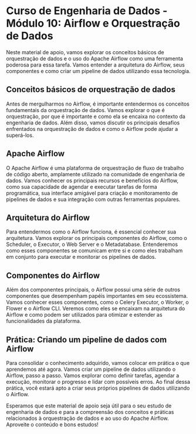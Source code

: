# Curso de Engenharia de Dados - Módulo 10: Airflow e Orquestração de Dados

Neste material de apoio, vamos explorar os conceitos básicos de orquestração de dados e o uso do Apache Airflow como uma ferramenta poderosa para essa tarefa. Vamos entender a arquitetura do Airflow, seus componentes e como criar um pipeline de dados utilizando essa tecnologia.

## Conceitos básicos de orquestração de dados

Antes de mergulharmos no Airflow, é importante entendermos os conceitos fundamentais da orquestração de dados. Vamos explorar o que é orquestração, por que é importante e como ela se encaixa no contexto da engenharia de dados. Além disso, vamos discutir os principais desafios enfrentados na orquestração de dados e como o Airflow pode ajudar a superá-los.

## Apache Airflow

O Apache Airflow é uma plataforma de orquestração de fluxo de trabalho de código aberto, amplamente utilizado na comunidade de engenharia de dados. Vamos conhecer os principais recursos e benefícios do Airflow, como sua capacidade de agendar e executar tarefas de forma programática, sua interface amigável para criação e monitoramento de pipelines de dados e sua integração com outras ferramentas populares.

## Arquitetura do Airflow

Para entendermos como o Airflow funciona, é essencial conhecer sua arquitetura. Vamos explorar os principais componentes do Airflow, como o Scheduler, o Executor, o Web Server e o Metadatabase. Entenderemos como esses componentes se comunicam entre si e como eles trabalham em conjunto para executar e monitorar os pipelines de dados.

## Componentes do Airflow

Além dos componentes principais, o Airflow possui uma série de outros componentes que desempenham papéis importantes em seu ecossistema. Vamos conhecer esses componentes, como o Celery Executor, o Worker, o Flower e o Airflow CLI. Veremos como eles se encaixam na arquitetura do Airflow e como podem ser utilizados para otimizar e estender as funcionalidades da plataforma.

## Prática: Criando um pipeline de dados com Airflow

Para consolidar o conhecimento adquirido, vamos colocar em prática o que aprendemos até agora. Vamos criar um pipeline de dados utilizando o Airflow, passo a passo. Vamos explorar como definir tarefas, agendar a execução, monitorar o progresso e lidar com possíveis erros. Ao final dessa prática, você estará apto a criar seus próprios pipelines de dados utilizando o Airflow.

Esperamos que este material de apoio seja útil para o seu estudo de engenharia de dados e para a compreensão dos conceitos e práticas relacionados à orquestração de dados e ao uso do Apache Airflow. Aproveite o conteúdo e bons estudos!
